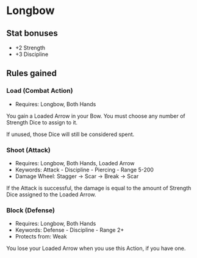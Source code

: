# Longbow

## Stat bonuses

- +2 Strength
- +3 Discipline

## Rules gained

### Load (Combat Action)

- Requires: Longbow, Both Hands

You gain a Loaded Arrow in your Bow. You must choose any number of Strength Dice to assign to it.

If unused, those Dice will still be considered spent.

### Shoot (Attack)

- Requires: Longbow, Both Hands, Loaded Arrow
- Keywords: Attack - Discipline - Piercing - Range 5-200
- Damage Wheel: Stagger -> Scar -> Break -> Scar

If the Attack is successful, the damage is equal to the amount of Strength Dice assigned to the Loaded Arrow.

### Block (Defense)

- Requires: Longbow, Both Hands
- Keywords: Defense - Discipline - Range 2+
- Protects from:  Weak

You lose your Loaded Arrow when you use this Action, if you have one.
